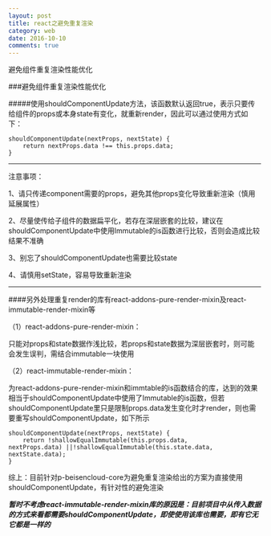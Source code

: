 ```yaml
---
layout: post
title: react之避免重复渲染
category: web
date: 2016-10-10
comments: true
---
```


避免组件重复渲染性能优化<!-- more -->  

###避免组件重复渲染性能优化

#####使用shouldComponentUpdate方法，该函数默认返回true，表示只要传给组件的props或本身state有变化，就重新render，因此可以通过使用方式如下：
```
shouldComponentUpdate(nextProps, nextState) { 
    return nextProps.data !== this.props.data; 
}
```
***
注意事项：

1、请只传递component需要的props，避免其他props变化导致重新渲染（慎用延展属性）

2、尽量使传给子组件的数据扁平化，若存在深层嵌套的比较，建议在shouldComponentUpdate中使用Immutable的is函数进行比较，否则会造成比较结果不准确

3、别忘了shouldComponentUpdate也需要比较state

4、请慎用setState，容易导致重新渲染
***

####另外处理重复render的库有react-addons-pure-render-mixin及react-immutable-render-mixin等

（1）react-addons-pure-render-mixin：

只能对props和state数据作浅比较，若props和state数据为深层嵌套时，则可能会发生误判，需结合immutable一块使用

（2）react-immutable-render-mixin：

为react-addons-pure-render-mixin和immtable的is函数结合的库，达到的效果相当于shouldComponentUpdate中使用了Immutable的is函数，但若shouldComponentUpdate里只是限制props.data发生变化时才render，则也需要重写shouldComponentUpdate，如下所示

```
shouldComponentUpdate(nextProps, nextState) {
    return !shallowEqualImmutable(this.props.data,                 nextProps.data) ||!shallowEqualImmutable(this.state.data, nextState.data); 
}
```

综上：目前针对p-beisencloud-core为避免重复渲染给出的方案为直接使用shouldComponentUpdate，有针对性的避免渲染

***暂时不考虑react-immutable-render-mixin库的原因是：目前项目中从传入数据的方式来看都需要shouldComponentUpdate，即使使用该库也需要，即有它无它都是一样的***


